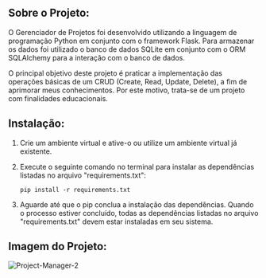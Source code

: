 ## Sobre o Projeto:
O Gerenciador de Projetos foi desenvolvido utilizando a linguagem de programação Python em conjunto com o framework Flask. Para armazenar os dados foi utilizado o banco de dados SQLite em conjunto com o ORM SQLAlchemy para a interação com o banco de dados.

O principal objetivo deste projeto é praticar a implementação das operações básicas de um CRUD (Create, Read, Update, Delete), a fim de aprimorar meus conhecimentos. Por este motivo, trata-se de um projeto com finalidades educacionais.
## Instalação:
1. Crie um ambiente virtual e ative-o ou utilize um ambiente virtual já existente.
2. Execute o seguinte comando no terminal para instalar as dependências listadas no arquivo "requirements.txt": 
    
    ```
    pip install -r requirements.txt
    ```
3. Aguarde até que o pip conclua a instalação das dependências. Quando o processo estiver concluído, todas as dependências listadas no arquivo "requirements.txt" devem estar instaladas em seu sistema.
  
## Imagem do Projeto:
![Project-Manager-2](https://user-images.githubusercontent.com/114042039/229389687-af5c0fde-ca7d-4013-947e-2725fa5840ea.png)